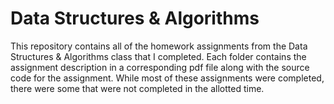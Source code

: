 # Data Structures & Algorithms
 
This repository contains all of the homework assignments from the Data Structures & Algorithms class that I completed.  Each folder contains the assignment description in a corresponding pdf file along with the source code for the assignment.  While most of these assignments were completed, there were some that were not completed in the allotted time.
